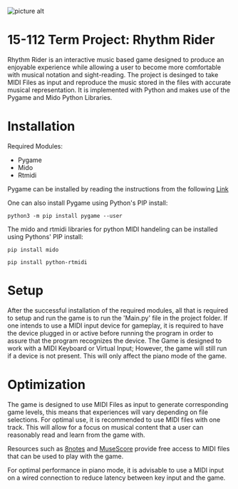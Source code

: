 ![picture alt](https://github.com/janyanti/TP_Anyanti/blob/master/assets/gamelogo.png?raw=true)

# 15-112 Term Project: Rhythm Rider
Rhythm Rider is an interactive music based game designed to produce an enjoyable experience while allowing a user to become more comfortable with musical notation and sight-reading. The project is desinged to take MIDI Files as input and reproduce the music stored in the files with accurate musical representation. It is implemented with Python and makes use of the Pygame and Mido Python Libraries.

# Installation
Required Modules:
* Pygame
* Mido
* Rtmidi

Pygame can be installed by reading the instructions from the following [Link](https://www.pygame.org/wiki/GettingStarted#PygameInstallation "Link")

One can also install Pygame using Python's PIP install:
```
python3 -m pip install pygame --user
```

The mido and rtmidi libraries for python MIDI handeling can be installed using Pythons' PIP install:
```
pip install mido

pip install python-rtmidi
```
# Setup

After the successful installation of the required modules, all that is required to setup and run the game is to run the 'Main.py' file in the project folder. 
If one intends to use a MIDI input device for gameplay, it is required to have the device plugged in or active before running the program in order to assure that the program recognizes the device.
The Game is designed to work with a MIDI Keyboard or Virtual Input; However, the game will still run if a device is not present. This will only affect the piano mode of the game.

# Optimization

The game is designed to use MIDI Files as input to generate corresponding game levels, this means that experiences will vary depending on file selections. For optimal use, it is recommended to use MIDI files with one track. This will allow for a focus on musical content that a user can reasonably read and learn from the game with.

Resources such as [8notes](https://www.8notes.com/) and [MuseScore](https://musescore.com/dashboard) provide free access to MIDI files that can be used to play with the game.

For optimal performance in piano mode, it is advisable to use a MIDI input on a wired connection to reduce latency between key input and the game.







